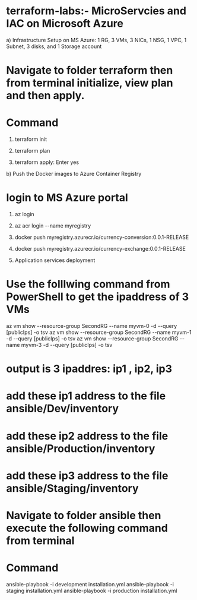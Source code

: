 # terraform-labs:- MicroServcies and IAC on Microsoft Azure

a) Infrastructure Setup on MS Azure: 1 RG, 3 VMs, 3 NICs, 1 NSG, 1 VPC, 1 Subnet, 3 disks, and  1 Storage account
# Navigate to folder terraform then from terminal initialize, view plan and then apply.
# Command
1) terraform init

2) terraform plan

3) terraform apply:  Enter yes

b) Push the Docker images to Azure Container Registry
# login to MS Azure portal
1) az login 
2) az acr login --name myregistry
3) docker push myregistry.azurecr.io/currency-conversion:0.0.1-RELEASE
4) docker push myregistry.azurecr.io/currency-exchange:0.0.1-RELEASE

3) Application services deployment
# Use  the folllwing command from PowerShell to get the ipaddress of 3 VMs

 az vm show --resource-group SecondRG  --name myvm-0 -d --query [publicIps] -o tsv
 az vm show --resource-group SecondRG  --name myvm-1 -d --query [publicIps] -o tsv
 az vm show --resource-group SecondRG  --name myvm-3 -d --query [publicIps] -o tsv

# output is  3 ipaddres:  ip1 , ip2, ip3  
# add these  ip1 address to the file ansible/Dev/inventory
# add these  ip2 address to the file ansible/Production/inventory
# add these ip3 address to the file ansible/Staging/inventory

# Navigate to folder ansible then execute the following command from terminal
# Command

ansible-playbook -i development  installation.yml
ansible-playbook -i staging  installation.yml
ansible-playbook -i production installation.yml







